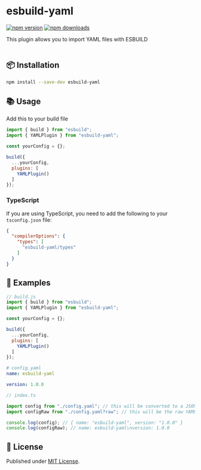 # esbuild-yaml

[![npm version][npm-version-src]][npm-version-href]
[![npm downloads][npm-downloads-src]][npm-downloads-href]

This plugin allows you to import YAML files with ESBUILD
<br/>
<br/>

## 📦 Installation

```sh
npm install --save-dev esbuild-yaml
```

## 📚 Usage

Add this to your build file

```js
import { build } from "esbuild";
import { YAMLPlugin } from "esbuild-yaml";

const yourConfig = {};

build({
  ...yourConfig,
  plugins: [
    YAMLPlugin()
  ]
});
```

### TypeScript

If you are using TypeScript, you need to add the following to your `tsconfig.json` file:

```json
{
  "compilerOptions": {
    "types": [
      "esbuild-yaml/types"
    ]
  }
}
```

## 📖 Examples

```js
// build.js
import { build } from "esbuild";
import { YAMLPlugin } from "esbuild-yaml";

const yourConfig = {};

build({
  ...yourConfig,
  plugins: [
    YAMLPlugin()
  ]
});
```

```yaml
# config.yaml
name: esbuild-yaml

version: 1.0.0
```

```ts
// index.ts

import config from "./config.yaml"; // this will be converted to a JSON object
import configRaw from "./config.yaml?raw"; // this will be the raw YAML string

console.log(config); // { name: "esbuild-yaml", version: "1.0.0" }
console.log(configRaw); // name: esbuild-yaml\nversion: 1.0.0
```

## 📄 License

Published under [MIT License](./LICENSE).

<!-- Badges -->

[npm-version-src]: https://img.shields.io/npm/v/esbuild-yaml?style=flat&colorA=18181B&colorB=4169E1
[npm-version-href]: https://npmjs.com/package/esbuild-yaml
[npm-downloads-src]: https://img.shields.io/npm/dm/esbuild-yaml?style=flat&colorA=18181B&colorB=4169E1
[npm-downloads-href]: https://npmjs.com/package/esbuild-yaml
